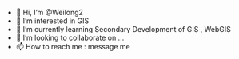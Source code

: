 - 👋 Hi, I’m @Weilong2
- 👀 I’m interested in GIS
- 🌱 I’m currently learning Secondary Development of GIS , WebGIS
- 💞️ I’m looking to collaborate on ...
- 📫 How to reach me : message me

<!---
Weilong2/Weilong2 is a ✨ special ✨ repository because its `README.md` (this file) appears on your GitHub profile.
You can click the Preview link to take a look at your changes.
--->

